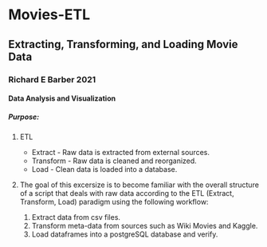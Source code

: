 # Movies-ETL
## Extracting, Transforming, and Loading Movie Data
### Richard E Barber 2021
#### Data Analysis and Visualization

##### Purpose:

1) ETL
   * Extract - Raw data is extracted from external sources.
   * Transform - Raw data is cleaned and reorganized.
   * Load - Clean data is loaded into a database.
  
2) The goal of this excersize is to become familiar with the overall structure of a script that deals with raw data according to the ETL (Extract, Transform, Load) paradigm using the following workflow:
   1) Extract data from csv files.
   2) Transform meta-data from sources such as Wiki Movies and Kaggle.
   3) Load dataframes into a postgreSQL database and verify.
